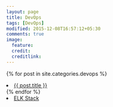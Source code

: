```yaml
---
layout: page
title: DevOps
tags: [DevOps]
modified: 2015-12-08T16:57:12+05:30
comments: true
image:
  feature:
  credit:
  creditlink:
---
```



{% for post in site.categories.devops %}
  <li><a href="{{ site.url }}{{ post.url }}" title="{{ post.title }}">{{ post.title }}</a></li>
{% endfor %}
<li><a href="/linux/elk"> ELK Stack </a></li>
